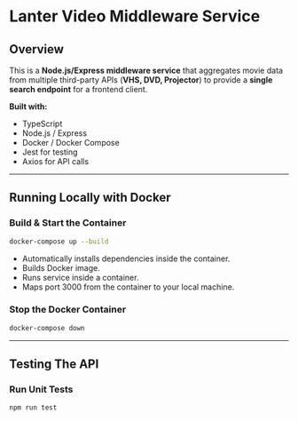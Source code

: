 # Lanter Video Middleware Service

## Overview
This is a **Node.js/Express middleware service** that aggregates movie data from multiple third-party APIs (**VHS, DVD, Projector**) to provide a **single search endpoint** for a frontend client.

**Built with:**  
- TypeScript  
- Node.js / Express  
- Docker / Docker Compose  
- Jest for testing  
- Axios for API calls  

---

## **Running Locally with Docker**
### **Build & Start the Container**
```sh
docker-compose up --build
```
- Automatically installs dependencies inside the container.
- Builds Docker image.
- Runs service inside a container.
- Maps port 3000 from the container to your local machine.

### **Stop the Docker Container**
```sh
docker-compose down
```
---

## **Testing The API**
### **Run Unit Tests**
```sh
npm run test
```
